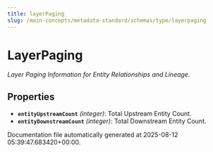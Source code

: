 ```yaml
---
title: layerPaging
slug: /main-concepts/metadata-standard/schemas/type/layerpaging
---
```


# LayerPaging

*Layer Paging Information for Entity Relationships and Lineage.*

## Properties

- **`entityUpstreamCount`** *(integer)*: Total Upstream Entity Count.
- **`entityDownstreamCount`** *(integer)*: Total Downstream Entity Count.


Documentation file automatically generated at 2025-08-12 05:39:47.683420+00:00.
